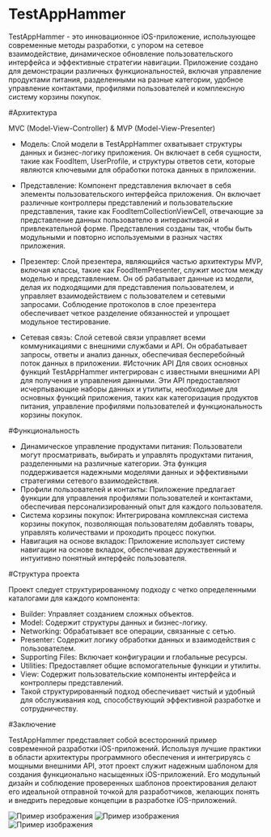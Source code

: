 #  TestAppHammer


TestAppHammer - это инновационное iOS-приложение, использующее современные методы разработки, с упором на сетевое взаимодействие, динамическое обновление пользовательского интерфейса и эффективные стратегии навигации. Приложение создано для демонстрации различных функциональностей, включая управление продуктами питания, разделенными на разные категории, удобное управление контактами, профилями пользователей и комплексную систему корзины покупок.

#Архитектура

MVC (Model-View-Controller) & MVP (Model-View-Presenter)
* Модель:
    Слой модели в TestAppHammer охватывает структуры данных и бизнес-логику приложения. Он включает в себя сущности, такие как FoodItem, UserProfile, и структуры ответов сети, которые являются ключевыми для обработки потока данных в приложении.
* Представление:
    Компонент представления включает в себя элементы пользовательского интерфейса приложения. Он включает различные контроллеры представлений и пользовательские представления, такие как FoodItemCollectionViewCell, отвечающие за представление данных пользователю в интерактивной и привлекательной форме. Представления созданы так, чтобы быть модульными и повторно используемыми в разных частях приложения.
* Презентер:
    Слой презентера, являющийся частью архитектуры MVP, включая классы, такие как FoodItemPresenter, служит мостом между моделью и представлением. Он об рабатывает данные из модели, делая их подходящими для представления пользователем, и управляет взаимодействием с пользователем и сетевыми запросами. Соблюдение протоколов в слое презентера обеспечивает четкое разделение обязанностей и упрощает модульное тестирование.

* Сетевая связь:
    Слой сетевой связи управляет всеми коммуникациями с внешними службами и API. Он обрабатывает запросы, ответы и анализ данных, обеспечивая бесперебойный поток данных в приложении.
#Источник API
    Для своих основных функций TestAppHammer интегрирован с известными внешними API для получения и управления данными. Эти API предоставляют исчерпывающие наборы данных и утилиты, необходимые для основных функций приложения, таких как категоризация продуктов питания, управление профилями пользователей и функциональность корзины покупок.

#Функциональность

* Динамическое управление продуктами питания:
    Пользователи могут просматривать, выбирать и управлять продуктами питания, разделенными на различные категории. Эта функция поддерживается надежными моделями данных и эффективными стратегиями сетевого взаимодействия.
* Профили пользователей и контакты:
    Приложение предлагает функции для управления профилями пользователей и контактами, обеспечивая персонализированный опыт для каждого пользователя.
* Система корзины покупок:
    Интегрирована комплексная система корзины покупок, позволяющая пользователям добавлять товары, управлять количествами и проходить процесс покупки.
* Навигация на основе вкладок:
Приложение использует систему навигации на основе вкладок, обеспечивая дружественный и интуитивно понятный интерфейс пользователя.

#Структура проекта

Проект следует структурированному подходу с четко определенными каталогами для каждого компонента:

* Builder: Управляет созданием сложных объектов.
* Model: Содержит структуры данных и бизнес-логику.
* Networking: Обрабатывает все операции, связанные с сетью.
* Presenter: Содержит логику обработки данных и взаимодействия с пользователем.
* Supporting Files: Включает конфигурации и глобальные ресурсы.
* Utilities: Предоставляет общие вспомогательные функции и утилиты.
* View: Содержит пользовательские компоненты интерфейса и контроллеры представлений.
* Такой структурированный подход обеспечивает чистый и удобный для обслуживания код, способствующий эффективной разработке и сотрудничеству.

#Заключение

TestAppHammer представляет собой всесторонний пример современной разработки iOS-приложений. Используя лучшие практики в области архитектуры программного обеспечения и интегрируясь с мощными внешними API, этот проект служит надежным шаблоном для создания функционально насыщенных iOS-приложений. Его модульный дизайн и соблюдение проверенных шаблонов проектирования делают его идеальной отправной точкой для разработчиков, желающих понять и внедрить передовые концепции в разработке iOS-приложений.

![Пример изображения](screenshots/1.png)
![Пример изображения](screenshots/2.png)
![Пример изображения](screenshots/3.png)
